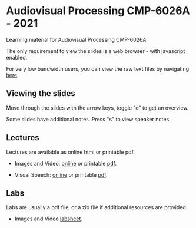 # Audiovisual Processing CMP-6026A - 2021

Learning material for Audiovisual Processing CMP-6026A

The only requirement to view the slides is a web browser - with javascript enabled.

For very low bandwidth users, you can view the raw text files
by navigating [here](https://github.com/uea-teaching/audio-visual-2021).

## Viewing the slides

Move through the slides with the arrow keys, toggle "o" to get an overview.

Some slides have additional notes. Press "s" to view speaker notes.

## Lectures

Lectures are available as online html or printable pdf.

- Images and Video: [online](lectures/images-video.html)
  or printable [pdf](lectures/images-video.bmr.pdf).

- Visual Speech: [online](lectures/visual-speech.html)
  or printable [pdf](lectures/visual-speech.bmr.pdf).

## Labs

Labs are usually a pdf file, or a zip file if additional resources are provided.

- Images and Video [labsheet](labs/01-images-video.lab.pdf).
